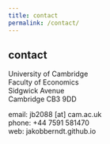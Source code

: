 ```yaml
---
title: contact
permalink: /contact/
---
```


## contact

University of Cambridge <br>
Faculty of Economics <br>
Sidgwick Avenue <br>
Cambridge CB3 9DD

email:  jb2088 [at] cam.ac.uk <br>
phone:  +44 7591 581470 <br>
web:    jakobberndt.github.io
